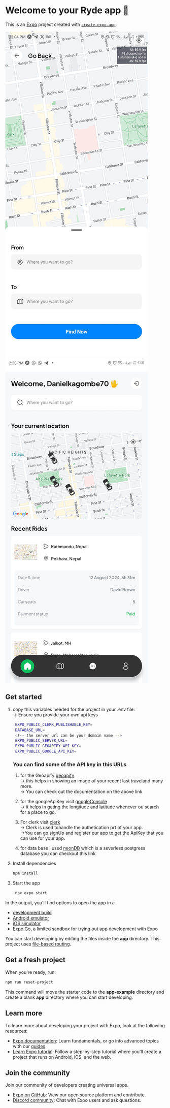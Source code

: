 # Welcome to your Ryde app 👋

This is an [Expo](https://expo.dev) project created with [`create-expo-app`](https://www.npmjs.com/package/create-expo-app).

![alt text](assets/images/Screenshot_20240919-120446.jpg)![alt text](assets/images/Screenshot_20240916-142539.jpg)

## Get started

1. copy this variables needed for the project in your .env file:</br>
   -> Ensure you provide your own api keys</br>
   ```bash
    EXPO_PUBLIC_CLERK_PUBLISHABLE_KEY=
    DATABASE_URL=
    <!-- the server url can be your domain name -->
    EXPO_PUBLIC_SERVER_URL=
    EXPO_PUBLIC_GEOAPIFY_API_KEY=
    EXPO_PUBLIC_GOOGLE_API_KEY=
   ```

   ### You can find some of the API key in this URLs
    1. for the Geoapify [geoapify](https://www.geoapify.com/) </br>
       -> this helps in showing an image of your recent last traveland many more.</br>
       -> You can check out the documentation on the above link

    2. for the googleApiKey visit [googleConsole](https://console.cloud.google.com/)</br>
       -> it helps in geting the longitude and latitude whenever ou search for a place to go.

    3. For clerk visit [clerk](https://clerk.com/) </br>
       -> Clerk is used tohandle the authetication prt of your app.</br>
       ->You can go signUp and register our app to get the ApiKey that you can use for your app.
    4. for data base i used [neonDB](https://neon.tech/) which is a severless postgress database you can checkout this link 

2. Install dependencies

   ```bash
   npm install
   ```

3. Start the app

   ```bash
    npx expo start
   ```

In the output, you'll find options to open the app in a

- [development build](https://docs.expo.dev/develop/development-builds/introduction/)
- [Android emulator](https://docs.expo.dev/workflow/android-studio-emulator/)
- [iOS simulator](https://docs.expo.dev/workflow/ios-simulator/)
- [Expo Go](https://expo.dev/go), a limited sandbox for trying out app development with Expo

You can start developing by editing the files inside the **app** directory. This project uses [file-based routing](https://docs.expo.dev/router/introduction).

## Get a fresh project

When you're ready, run:

```bash
npm run reset-project
```

This command will move the starter code to the **app-example** directory and create a blank **app** directory where you can start developing.

## Learn more

To learn more about developing your project with Expo, look at the following resources:

- [Expo documentation](https://docs.expo.dev/): Learn fundamentals, or go into advanced topics with our [guides](https://docs.expo.dev/guides).
- [Learn Expo tutorial](https://docs.expo.dev/tutorial/introduction/): Follow a step-by-step tutorial where you'll create a project that runs on Android, iOS, and the web.

## Join the community

Join our community of developers creating universal apps.

- [Expo on GitHub](https://github.com/expo/expo): View our open source platform and contribute.
- [Discord community](https://chat.expo.dev): Chat with Expo users and ask questions.
